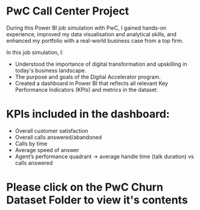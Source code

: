 # PwC Call Center Project
During this Power BI job simulation with PwC, I gained hands-on experience, improved my data visualisation and analytical skills, and enhanced my portfolio with a real-world business case from a top firm.

In this job simulation, I:
- Understood the importance of digital transformation and upskilling in today's business landscape.
- The purpose and goals of the Digital Accelerator program.
- Created a dashboard in Power BI that reflects all relevant Key Performance Indicators (KPIs) and metrics in the dataset.

# KPIs included in the dashboard:
  - Overall customer satisfaction
  - Overall calls answered/abandoned
  - Calls by time
  - Average speed of answer
  - Agent’s performance quadrant -> average handle time (talk duration) vs calls answered

# Please click on the PwC Churn Dataset Folder to view it's contents
